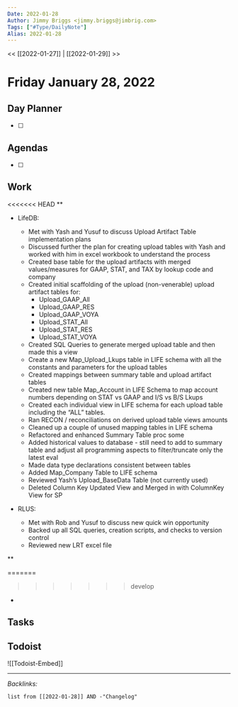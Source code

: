 ```yaml
---
Date: 2022-01-28
Author: Jimmy Briggs <jimmy.briggs@jimbrig.com>
Tags: ["#Type/DailyNote"]
Alias: 2022-01-28
---
```


<< [[2022-01-27]] | [[2022-01-29]] >>

# Friday January 28, 2022

## Day Planner

- [ ] 

## Agendas

- [ ] 

## Work

<<<<<<< HEAD
**

-   LifeDB:    
	-   Met with Yash and Yusuf to discuss Upload Artifact Table implementation plans
    -   Discussed further the plan for creating upload tables with Yash and worked with him in excel workbook to understand the process
    -   Created base table for the upload artifacts with merged values/measures for GAAP, STAT, and TAX by lookup code and company
    -   Created initial scaffolding of the upload (non-venerable) upload artifact tables for:
    	-   Upload_GAAP_All
    	-   Upload_GAAP_RES
    	-   Upload_GAAP_VOYA
    	-   Upload_STAT_All
    	-   Upload_STAT_RES
    	-   Upload_STAT_VOYA
    -   Created SQL Queries to generate merged upload table and then made this a view
    -   Create a new Map_Upload_Lkups table in LIFE schema with all the constants and parameters for the upload tables
    -   Created mappings between summary table and upload artifact tables
    -   Created new table Map_Account in LIFE Schema to map account numbers depending on STAT vs GAAP and I/S vs B/S Lkups
    -   Created each individual view in LIFE schema for each upload table including the “ALL” tables.
    -   Ran RECON / reconciliations on derived upload table views amounts
    -   Cleaned up a couple of unused mapping tables in LIFE schema
    -   Refactored and enhanced Summary Table proc some 
    -   Added historical values to database - still need to add to summary table and adjust all programming aspects to filter/truncate only the latest eval
    -   Made data type declarations consistent between tables
    -   Added Map_Company Table to LIFE schema
    -   Reviewed Yash’s Upload_BaseData Table (not currently used)
    -   Deleted Column Key Updated View and Merged in with ColumnKey View for SP
    
-   RLUS:
	-   Met with Rob and Yusuf to discuss new quick win opportunity
    -   Backed up all SQL queries, creation scripts, and checks to version control
    -   Reviewed new LRT excel file
    



**

=======
>>>>>>> develop
- 

## Tasks

## Todoist

![[Todoist-Embed]]

***

*Backlinks:*

```dataview
list from [[2022-01-28]] AND -"Changelog"
```